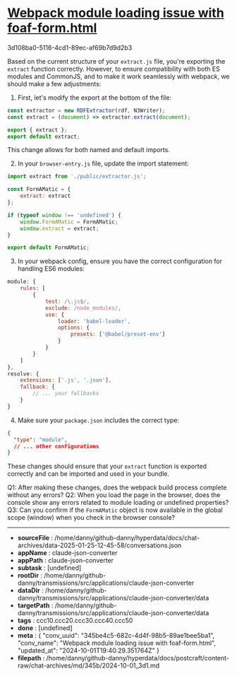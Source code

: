 # [Webpack module loading issue with foaf-form.html](https://claude.ai/chat/345be4c5-682c-4d4f-98b5-89ae1bee5ba1)

3d108ba0-5116-4cd1-89ec-af69b7d9d2b3

 Based on the current structure of your `extract.js` file, you're exporting the `extract` function correctly. However, to ensure compatibility with both ES modules and CommonJS, and to make it work seamlessly with webpack, we should make a few adjustments:

1. First, let's modify the export at the bottom of the file:

```javascript
const extractor = new RDFExtractor(rdf, N3Writer);
const extract = (document) => extractor.extract(document);

export { extract };
export default extract;
```

This change allows for both named and default imports.

2. In your `browser-entry.js` file, update the import statement:

```javascript
import extract from './public/extractor.js';

const FormAMatic = {
    extract: extract
};

if (typeof window !== 'undefined') {
    window.FormAMatic = FormAMatic;
    window.extract = extract;
}

export default FormAMatic;
```

3. In your webpack config, ensure you have the correct configuration for handling ES6 modules:

```javascript
module: {
    rules: [
        {
            test: /\.js$/,
            exclude: /node_modules/,
            use: {
                loader: 'babel-loader',
                options: {
                    presets: ['@babel/preset-env']
                }
            }
        }
    ]
},
resolve: {
    extensions: ['.js', '.json'],
    fallback: {
        // ... your fallbacks
    }
}
```

4. Make sure your `package.json` includes the correct type:

```json
{
  "type": "module",
  // ... other configurations
}
```

These changes should ensure that your `extract` function is exported correctly and can be imported and used in your bundle.

Q1: After making these changes, does the webpack build process complete without any errors?
Q2: When you load the page in the browser, does the console show any errors related to module loading or undefined properties?
Q3: Can you confirm if the `FormAMatic` object is now available in the global scope (window) when you check in the browser console?

---

* **sourceFile** : /home/danny/github-danny/hyperdata/docs/chat-archives/data-2025-01-25-12-45-58/conversations.json
* **appName** : claude-json-converter
* **appPath** : claude-json-converter
* **subtask** : [undefined]
* **rootDir** : /home/danny/github-danny/transmissions/src/applications/claude-json-converter
* **dataDir** : /home/danny/github-danny/transmissions/src/applications/claude-json-converter/data
* **targetPath** : /home/danny/github-danny/transmissions/src/applications/claude-json-converter/data
* **tags** : ccc10.ccc20.ccc30.ccc40.ccc50
* **done** : [undefined]
* **meta** : {
  "conv_uuid": "345be4c5-682c-4d4f-98b5-89ae1bee5ba1",
  "conv_name": "Webpack module loading issue with foaf-form.html",
  "updated_at": "2024-10-01T19:40:29.351764Z"
}
* **filepath** : /home/danny/github-danny/hyperdata/docs/postcraft/content-raw/chat-archives/md/345b/2024-10-01_3d1.md